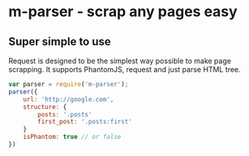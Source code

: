 # m-parser - scrap any pages easy

## Super simple to use

Request is designed to be the simplest way possible to make page scrapping. It supports PhantomJS, request and just parse HTML tree.

```javascript
var parser = require('m-parser');
parser({
    url: 'http://google.com',
    structure: {
        posts: '.posts'
        first_post: '.posts:first'
    }
    isPhantom: true // or false
})
```